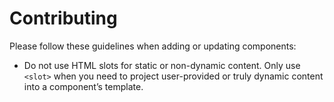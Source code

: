 # Contributing

Please follow these guidelines when adding or updating components:

- Do not use HTML slots for static or non-dynamic content. Only use `<slot>` when you need to project user-provided or truly dynamic content into a component’s template.
